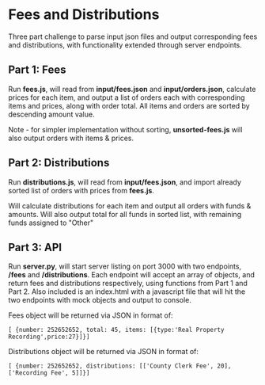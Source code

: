 # Fees and Distributions
Three part challenge to parse input json files and output corresponding fees and distributions, with functionality extended through server endpoints.

## Part 1: Fees
Run **fees.js**, will read from **input/fees.json** and **input/orders.json**, calculate prices for each item, and output a list of orders each with corresponding items and prices, along with order total.  All items and orders are sorted by descending amount value.

Note - for simpler implementation without sorting, **unsorted-fees.js** will also output orders with items & prices.

## Part 2: Distributions
Run **distributions.js**, will read from **input/fees.json**, and import already sorted list of orders with prices from **fees.js**.

Will calculate distributions for each item and output all orders with funds & amounts.  Will also output total for all funds in sorted list, with remaining funds assigned to "Other"

## Part 3: API
Run **server.py**, will start server listing on port 3000 with two endpoints, **/fees** and **/distributions**.  Each endpoint will accept an array of objects, and return fees and distributions respectively, using functions from Part 1 and Part 2. Also included is an index.html with a javascript file that will hit the two endpoints with mock objects and output to console.

Fees object will be returned via JSON in format of:
```
[ {number: 252652652, total: 45, items: [{type:'Real Property Recording',price:27}]}]
```

Distributions object will be returned via JSON in format of:
```
[ {number: 252652652, distributions: [['County Clerk Fee', 20],['Recording Fee', 5]]}]
```
